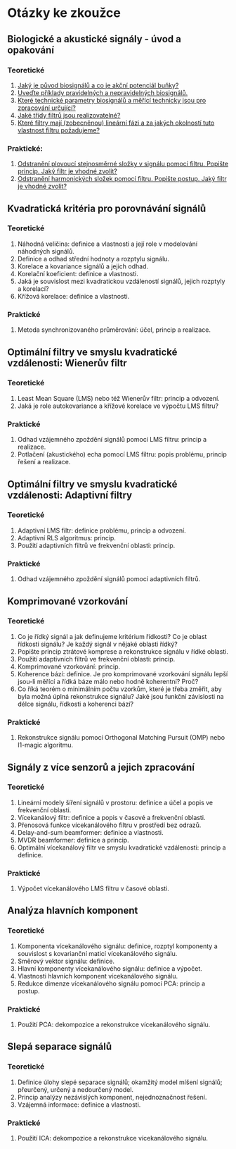 # Otázky ke zkoužce


## Biologické a akustické signály - úvod a opakování

### Teoretické

1. [Jaký je původ biosignálů a co je akční potenciál buňky?](otazky\1T1.md)
2. [Uveďte příklady pravidelných a nepravidelných biosignálů.](otazky\1T2.md)
3. [Které technické parametry biosignálů a měřící technicky jsou pro zpracování určující?](otazky\1T3.md)
4. [Jaké třídy filtrů jsou realizovatelné?](otazky\1T4.md)
5. [Které filtry mají (zobecněnou) lineární fázi a za jakých okolností tuto vlastnost filtru požadujeme?](otazky\1T5.md)

### Praktické:

1. [Odstranění plovoucí stejnosměrné složky v signálu pomocí filtru. Popište princip. Jaký filtr je vhodné zvolit?](otazky\1P1.md)
2. [Odstranění harmonických složek pomocí filtru. Popište postup. Jaký filtr je vhodné zvolit?](otazky\1P2.md)


## Kvadratická kritéria pro porovnávání signálů

### Teoretické

1. Náhodná veličina: definice a vlastnosti a její role v modelování náhodných signálů.
2. Definice a odhad střední hodnoty a rozptylu signálu.
3. Korelace a kovariance signálů a jejich odhad. 
4. Korelační koeficient: definice a vlastnosti.
5. Jaká je souvislost mezi kvadratickou vzdáleností signálů, jejich rozptyly a korelací?
6. Křížová korelace: definice a vlastnosti.

### Praktické

1. Metoda synchronizovaného průměrování: účel, princip a realizace.


## Optimální filtry ve smyslu kvadratické vzdálenosti: Wienerův filtr

### Teoretické

1. Least Mean Square (LMS) nebo též Wienerův filtr: princip a odvození.
2. Jaká je role autokovariance a křížové korelace ve výpočtu LMS filtru?

### Praktické

1. Odhad vzájemného zpoždění signálů pomocí LMS filtru: princip a realizace.
2. Potlačení (akustického) echa pomocí LMS filtru: popis problému, princip řešení a realizace.


## Optimální filtry ve smyslu kvadratické vzdálenosti: Adaptivní filtry

### Teoretické

1. Adaptivní LMS filtr: definice problému, princip a odvození.
2. Adaptivní RLS algoritmus: princip.
3. Použití adaptivních filtrů ve frekvenční oblasti: princip.

### Praktické

1. Odhad vzájemného zpoždění signálů pomocí adaptivních filtrů.


## Komprimované vzorkování

### Teoretické

1. Co je řídký signál a jak definujeme kritérium řídkosti? Co je oblast řídkosti signálu? Je každý signál v nějaké oblasti řídký?
2. Popište princip ztrátové komprese a rekonstrukce signálu v řídké oblasti. 
3. Použití adaptivních filtrů ve frekvenční oblasti: princip.
4. Komprimované vzorkování: princip.
5. Koherence bází: definice. Je pro komprimované vzorkování signálu lepší jsou-li měřící a řídká báze málo nebo hodně koherentní? Proč?
6. Co říká teorém o minimálním počtu vzorkům, které je třeba změřit, aby byla možná úplná rekonstrukce signálu? Jaké jsou funkční závislosti na délce signálu, řídkosti a koherenci bází?

### Praktické

1. Rekonstrukce signálu pomocí Orthogonal Matching Pursuit (OMP) nebo l1-magic algoritmu.


## Signály z více senzorů a jejich zpracování

### Teoretické

1. Lineární modely šíření signálů v prostoru: definice a účel a popis ve frekvenční oblasti.
2. Vícekanálový filtr: definice a popis v časové a frekvenční oblasti.
3. Přenosová funkce vícekanálového filtru v prostředí bez odrazů.
4. Delay-and-sum beamformer: definice a vlastnosti.
5. MVDR beamformer: definice a princip.
6. Optimální vícekanálový filtr ve smyslu kvadratické vzdálenosti: princip a definice.

### Praktické

1. Výpočet vícekanálového LMS filtru v časové oblasti.


## Analýza hlavních komponent

### Teoretické

1. Komponenta vícekanálového signálu: definice, rozptyl komponenty a souvislost s kovarianční maticí vícekanálového signálu.
2. Směrový vektor signálu: definice.
3. Hlavní komponenty vícekanálového signálu: definice a výpočet.
4. Vlastnosti hlavních komponent vícekanálového signálu.
5. Redukce dimenze vícekanálového signálu pomocí PCA: princip a postup.

### Praktické

1. Použití PCA: dekompozice a rekonstrukce vícekanálového signálu.


## Slepá separace signálů

### Teoretické

1. Definice úlohy slepé separace signálů; okamžitý model míšení signálů; přeurčený, určený a nedourčený model.
2. Princip analýzy nezávislých komponent, nejednoznačnost řešení.
3. Vzájemná informace: definice a vlastnosti.

### Praktické

1. Použití ICA: dekompozice a rekonstrukce vícekanálového signálu. 
